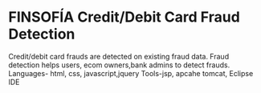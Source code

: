 # FINSOFÍA Credit/Debit Card Fraud Detection
Credit/debit card frauds are detected on  existing fraud data. Fraud detection helps users, ecom owners,bank admins to detect frauds. Languages- html, css, javascript,jquery  Tools-jsp, apcahe tomcat, Eclipse IDE
